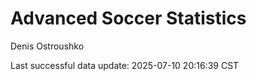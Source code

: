 # Advanced Soccer Statistics
Denis Ostroushko

<!-- gfm -->

Last successful data update: 2025-07-10 20:16:39 CST
